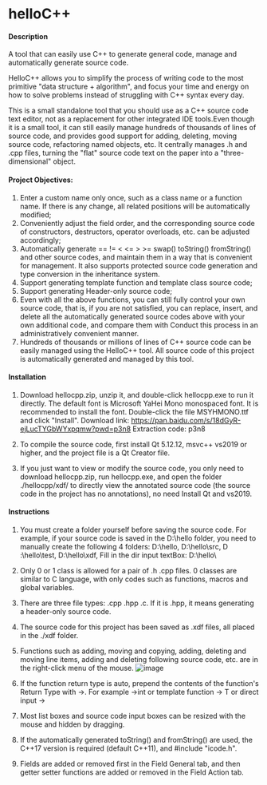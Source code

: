 # helloC++

#### Description
A tool that can easily use C++ to generate general code, manage and automatically generate source code.

HelloC++ allows you to simplify the process of writing code to the most primitive "data structure + algorithm", and focus your time and energy on how to solve problems instead of struggling with C++ syntax every day.

This is a small standalone tool that you should use as a C++ source code text editor, not as a replacement for other integrated IDE tools.Even though it is a small tool, it can still easily manage hundreds of thousands of lines of source code, and provides good support for adding, deleting, moving source code, refactoring named objects, etc. It centrally manages .h and .cpp files, turning the "flat" source code text on the paper into a "three-dimensional" object.

#### Project Objectives:

1. Enter a custom name only once, such as a class name or a function name. If there is any change, all related positions will be automatically modified;
2. Conveniently adjust the field order, and the corresponding source code of constructors, destructors, operator overloads, etc. can be adjusted accordingly;
3. Automatically generate == != < <= > >= swap() toString() fromString() and other source codes, and maintain them in a way that is convenient for management. It also supports protected source code generation and type conversion in the inheritance system.
4. Support generating template function and template class source code;
5. Support generating Header-only source code;
6. Even with all the above functions, you can still fully control your own source code, that is, if you are not satisfied, you can replace, insert, and delete all the automatically generated source codes above with your own additional code, and compare them with Conduct this process in an administratively convenient manner.
7.  Hundreds of thousands or millions of lines of C++ source code can be easily managed using the HelloC++ tool. All source code of this project is automatically generated and managed by this tool.

#### Installation

1.  Download hellocpp.zip, unzip it, and double-click hellocpp.exe to run it directly. The default font is Microsoft YaHei Mono monospaced font. It is recommended to install the font. Double-click the file MSYHMONO.ttf and click "Install". Download link: https://pan.baidu.com/s/18dGyR-ejLucTYGbWYxpqmw?pwd=p3n8 Extraction code: p3n8

2. To compile the source code, first install Qt 5.12.12, msvc++ vs2019 or higher, and the project file is a Qt Creator file.

3. If you just want to view or modify the source code, you only need to download hellocpp.zip, run hellocpp.exe, and open the folder ./hellocpp/xdf/ to directly view the annotated source code (the source code in the project has no annotations), no need Install Qt and vs2019.

#### Instructions

1.  You must create a folder yourself before saving the source code. For example, if your source code is saved in the D:\hello folder, you need to manually create the following 4 folders: D:\hello, D:\hello\src, D :\hello\test, D:\hello\xdf, Fill in the dir input textBox: D:\hello\

2.  Only 0 or 1 class is allowed for a pair of .h .cpp files. 0 classes are similar to C language, with only codes such as functions, macros and global variables.

3.  There are three file types: .cpp .hpp .c. If it is .hpp, it means generating a header-only source code.

4.  The source code for this project has been saved as .xdf files, all placed in the ./xdf folder.

5.  Functions such as adding, moving and copying, adding, deleting and moving line items, adding and deleting following source code, etc. are in the right-click menu of the mouse.
![image](https://github.com/xubingde/hellocpp/assets/9046560/f3b9d19f-2e2f-41a7-bc7e-f597a5269e56)

6.  If the function return type is auto, prepend the contents of the function's Return Type with ->. For example ->int or template function -> T or direct input ->

7.  Most list boxes and source code input boxes can be resized with the mouse and hidden by dragging.

8.  If the automatically generated toString() and fromString() are used, the C++17 version is required (default C++11), and #include "icode.h".

9.  Fields are added or removed first in the Field General tab, and then getter setter functions are added or removed in the Field Action tab.

